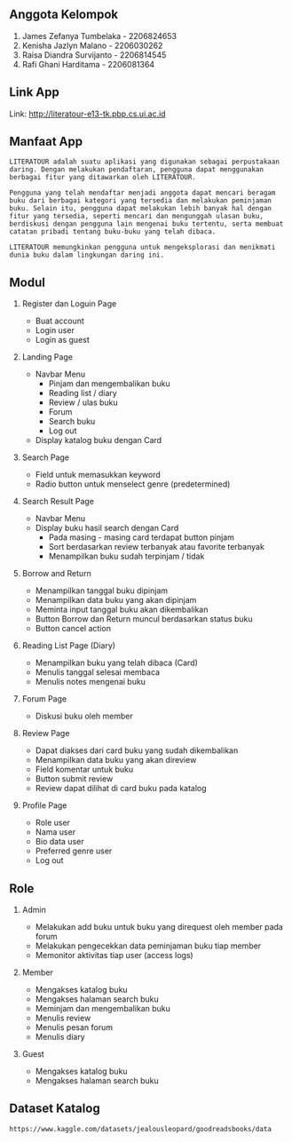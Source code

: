 ## Anggota Kelompok
   1. James Zefanya Tumbelaka    - 2206824653
   2. Kenisha Jazlyn Malano      - 2206030262
   3. Raisa Diandra Survijanto   - 2206814545
   4. Rafi Ghani Harditama       - 2206081364

## Link App
   Link: http://literatour-e13-tk.pbp.cs.ui.ac.id

## Manfaat App
    LITERATOUR adalah suatu aplikasi yang digunakan sebagai perpustakaan daring. Dengan melakukan pendaftaran, pengguna dapat menggunakan berbagai fitur yang ditawarkan oleh LITERATOUR.

    Pengguna yang telah mendaftar menjadi anggota dapat mencari beragam buku dari berbagai kategori yang tersedia dan melakukan peminjaman buku. Selain itu, pengguna dapat melakukan lebih banyak hal dengan fitur yang tersedia, seperti mencari dan mengunggah ulasan buku, berdiskusi dengan pengguna lain mengenai buku tertentu, serta membuat catatan pribadi tentang buku-buku yang telah dibaca. 

    LITERATOUR memungkinkan pengguna untuk mengeksplorasi dan menikmati dunia buku dalam lingkungan daring ini.
## Modul
   1. Register dan Loguin Page
      * Buat account
      * Login user
      * Login as guest

   2. Landing Page
      * Navbar Menu
        - Pinjam dan mengembalikan buku
        - Reading list / diary
        - Review / ulas buku
        - Forum
        - Search buku
        - Log out
      * Display katalog buku dengan Card
   
   3. Search Page
      * Field untuk memasukkan keyword
      * Radio button untuk menselect genre (predetermined)

   4. Search Result Page
      * Navbar Menu
      * Display buku hasil search dengan Card
        - Pada masing - masing card terdapat button pinjam
        - Sort berdasarkan review terbanyak atau favorite terbanyak
        - Menampilkan buku sudah terpinjam / tidak
   
   5. Borrow and Return
      * Menampilkan tanggal buku dipinjam
      * Menampilkan data buku yang akan dipinjam
      * Meminta input tanggal buku akan dikembalikan
      * Button Borrow dan Return muncul berdasarkan status buku
      * Button cancel action
   
   6. Reading List Page (Diary)
      * Menampilkan buku yang telah dibaca (Card)
      * Menulis tanggal selesai membaca
      * Menulis notes mengenai buku
   
   7. Forum Page
      * Diskusi buku oleh member 
   
   8. Review Page
      * Dapat diakses dari card buku yang sudah dikembalikan
      * Menampilkan data buku yang akan direview
      * Field komentar untuk buku
      * Button submit review
      * Review dapat dilihat di card buku pada katalog
   
   9. Profile Page
      * Role user
      * Nama user
      * Bio data user
      * Preferred genre user
      * Log out


## Role
   1. Admin
      * Melakukan add buku untuk buku yang direquest oleh member pada forum
      * Melakukan pengecekkan data peminjaman buku tiap member
      * Memonitor aktivitas tiap user (access logs)
   
   2. Member
      * Mengakses katalog buku
      * Mengakses halaman search buku
      * Meminjam dan mengembalikan buku
      * Menulis review
      * Menulis pesan forum
      * Menulis diary
   
   3. Guest
      * Mengakses katalog buku
      * Mengakses halaman search buku

## Dataset Katalog
    https://www.kaggle.com/datasets/jealousleopard/goodreadsbooks/data
